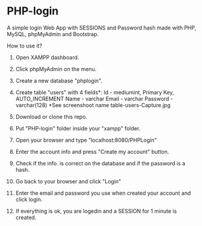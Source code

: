 # PHP-login
A simple login Web App with SESSIONS and Password hash made with PHP, MySQL, phpMyAdmin and Bootstrap.

How to use it?

1. Open XAMPP dashboard.
2. Click phpMyAdmin on the menu.
3. Create a new database "phplogin".
4. Create table "users" with 4 fields*:
    Id - mediumint, Primary Key, AUTO_INCREMENT
    Name - varchar
    Email - varchar
    Password - varchar(128)
*See screenshoot name table-users-Capture.jpg

5. Download or clone this repo.
6. Put "PHP-login" folder inside your "xampp" folder.
7. Open your browser and type "localhost:8080/PHPLogin"
8. Enter the account info and press "Create my account" button.
9. Check if the info. is correct on the database and if the password is a hash.
10. Go back to your browser and click "Login"
11. Enter the email and password you use when created your account and click login.
12. If everything is ok, you are logedin and a SESSION for 1 minute is created.
